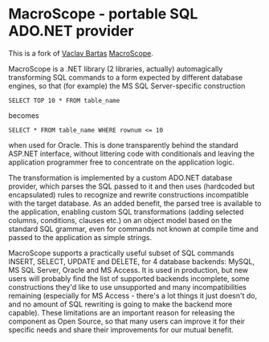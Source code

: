 # MacroScope - portable SQL ADO.NET provider

This is a fork of [Vaclav Bartas](http://www.mangrove.cz) [MacroScope](https://sourceforge.net/projects/macroscope/).

MacroScope is a .NET library (2 libraries, actually) automagically
transforming SQL commands to a form expected by different database
engines, so that (for example) the MS SQL Server-specific construction

`SELECT TOP 10 * FROM table_name`

becomes

`SELECT * FROM table_name WHERE rownum <= 10`

when used for Oracle. This is done transparently behind the standard
ASP.NET interface, without littering code with conditionals and
leaving the application programmer free to concentrate on the
application logic.

The transformation is implemented by a custom ADO.NET database
provider, which parses the SQL passed to it and then uses (hardcoded
but encapsulated) rules to recognize and rewrite constructions
incompatible with the target database. As an added benefit, the parsed
tree is available to the application, enabling custom SQL
transformations (adding selected columns, conditions, clauses etc.) on
an object model based on the standard SQL grammar, even for commands
not known at compile time and passed to the application as simple
strings.

MacroScope supports a practically useful subset of SQL commands
INSERT, SELECT, UPDATE and DELETE, for 4 database backends: MySQL,
MS SQL Server, Oracle and MS Access. It is used in production, but new
users will probably find the list of supported backends incomplete,
some constructions they'd like to use unsupported and many
incompatibilities remaining (especially for MS Access - there's a lot
things it just doesn't do, and no amount of SQL rewriting is going to
make the backend more capable). These limitations are an important
reason for releasing the component as Open Source, so that many users
can improve it for their specific needs and share their improvements
for our mutual benefit.
